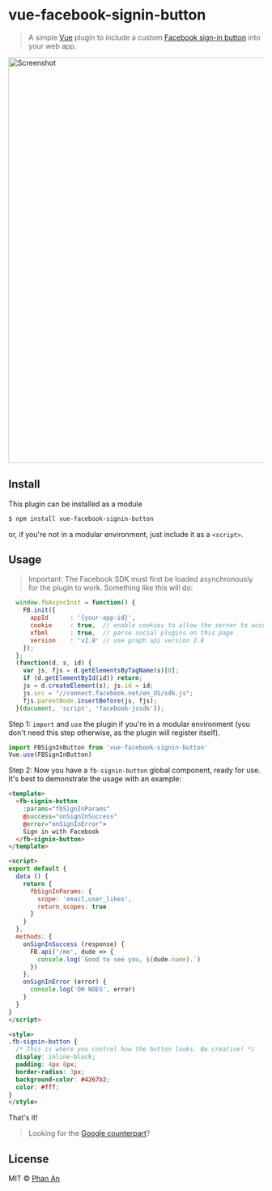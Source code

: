 # vue-facebook-signin-button

> A simple [Vue](https://vuejs.org) plugin to include a custom [Facebook sign-in button](https://developers.facebook.com/docs/facebook-login/web) into your web app.

<img src="https://github.com/phanan/vue-facebook-signin-button/raw/master/screenshot.png" width="800" alt="Screenshot">

## Install

This plugin can be installed as a module

``` bash
$ npm install vue-facebook-signin-button
```

or, if you're not in a modular environment, just include it as a `<script>`.

## Usage

> Important: The Facebook SDK must first be loaded asynchronously for the plugin to work. Something like this will do:
```js
  window.fbAsyncInit = function() {
    FB.init({
      appId      : '{your-app-id}',
      cookie     : true,  // enable cookies to allow the server to access the session
      xfbml      : true,  // parse social plugins on this page
      version    : 'v2.8' // use graph api version 2.8
    });
  };
  (function(d, s, id) {
    var js, fjs = d.getElementsByTagName(s)[0];
    if (d.getElementById(id)) return;
    js = d.createElement(s); js.id = id;
    js.src = "//connect.facebook.net/en_US/sdk.js";
    fjs.parentNode.insertBefore(js, fjs);
  }(document, 'script', 'facebook-jssdk'));
```

Step 1: `import` and `use` the plugin if you're in a modular environment (you don't need this step otherwise, as the plugin will register itself).

``` js
import FBSignInButton from 'vue-facebook-signin-button'
Vue.use(FBSignInButton)
```

Step 2: Now you have a `fb-signin-button` global component, ready for use. It's best to demonstrate the usage with an example:

``` html
<template>
  <fb-signin-button
    :params="fbSignInParams"
    @success="onSignInSuccess"
    @error="onSignInError">
    Sign in with Facebook
  </fb-signin-button>
</template>

<script>
export default {
  data () {
    return {
      fbSignInParams: {
        scope: 'email,user_likes',
        return_scopes: true
      }
    }
  },
  methods: {
    onSignInSuccess (response) {
      FB.api('/me', dude => {
        console.log(`Good to see you, ${dude.name}.`)
      })
    },
    onSignInError (error) {
      console.log('OH NOES', error)
    }
  }
}
</script>

<style>
.fb-signin-button {
  /* This is where you control how the button looks. Be creative! */
  display: inline-block;
  padding: 4px 8px;
  border-radius: 3px;
  background-color: #4267b2;
  color: #fff;
}
</style>
```

That's it!

> Looking for the [Google counterpart](https://github.com/phanan/vue-google-signin-button)?

## License

MIT © [Phan An](http://phanan.net)
